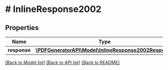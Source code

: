 # # InlineResponse2002

## Properties

Name | Type | Description | Notes
------------ | ------------- | ------------- | -------------
**response** | [**\PDFGeneratorAPI\Model\InlineResponse2002Response**](InlineResponse2002Response.md) |  | [optional] 

[[Back to Model list]](../../README.md#documentation-for-models) [[Back to API list]](../../README.md#documentation-for-api-endpoints) [[Back to README]](../../README.md)


